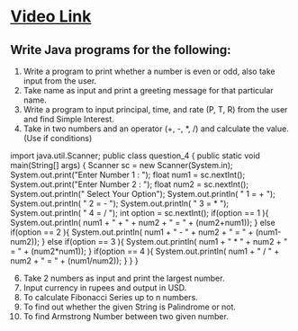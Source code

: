 # [Video Link](https://youtu.be/TAtrPoaJ7gc)



## Write Java programs for the following:

1. Write a program to print whether a number is even or odd, also take
input from the user.
2. Take name as input and print a greeting message for that particular name.
3. Write a program to input principal, time, and rate (P, T, R) from the user and
find Simple Interest.
4. Take in two numbers and an operator (+, -, *, /) and calculate the value.
(Use if conditions)

import java.util.Scanner;
public class question_4 {
    public static void main(String[] args) {
        Scanner sc = new Scanner(System.in);
        System.out.print("Enter Number 1 : ");
        float num1 = sc.nextInt();
        System.out.print("Enter Number 2 : ");
        float num2 = sc.nextInt();
        System.out.println(" Select Your Option");
        System.out.println( " 1 = + ");
        System.out.println( " 2 = - ");
        System.out.println( " 3 = * ");
        System.out.println( " 4 = / ");
        int option = sc.nextInt();
        if(option == 1 ){
            System.out.println( num1 + " + " + num2 + " = " + (num2+num1));
        }
        else if(option == 2 ){
            System.out.println( num1 + " - " + num2 + " = " + (num1-num2));
        }
        else if(option == 3 ){
            System.out.println( num1 + " * " + num2 + " = " + (num2*num1));
        }
        if(option == 4 ){
            System.out.println( num1 + " / " + num2 + " = " + (num1/num2));
        }
    }
}

6. Take 2 numbers as input and print the largest number.
7. Input currency in rupees and output in USD.
8. To calculate Fibonacci Series up to n numbers.
9. To find out whether the given String is Palindrome or not.
10. To find Armstrong Number between two given number.

